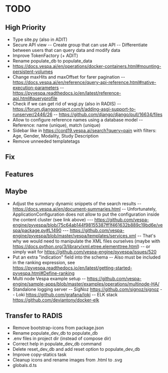 # TODO

## High Priority

- Type site.py (also in ADIT)
- Secure API view
  -- Create group that can use API
  -- Differentiate between users that can query data and modify data
- Improve TokenFactory (+ ADIT)
- Rename populate_db to populate_data
- <https://docs.vespa.ai/en/operations/docker-containers.html#mounting-persistent-volumes>
- Change maxHits and maxOffset for farer pagination
  -- <https://docs.vespa.ai/en/reference/query-api-reference.html#native-execution-parameters>
  -- <https://pyvespa.readthedocs.io/en/latest/reference-api.html#queryprofile>
- Check if we can get rid of wsgi.py (also in RADIS)
  -- <https://forum.djangoproject.com/t/adding-asgi-support-to-runserver/2446/26>
  -- <https://github.com/django/django/pull/16634/files>
- Allow to configure reference names using a database model
  -- Reference: name (unique), match (unique)
- Sidebar like in <https://cord19.vespa.ai/search?query=pain> with filters: Age, Gender, Modality, Study Description
- Remove unneeded templatetags

## Fix

## Features

## Maybe

- Adjust the summary dynamic snippets of the search results
  -- <https://docs.vespa.ai/en/document-summaries.html>
  -- Unfortunately, ApplicationConfiguration does not allow to put the configuration inside the content cluster (see link above)
  --- <https://github.com/vespa-engine/pyvespa/blob/75c64ab144f98155387ff1f461632b889c19bd6e/vespa/package.py#L1490>
  --- <https://github.com/vespa-engine/pyvespa/blob/master/vespa/templates/services.xml>
  -- That's why we would need to manipulate the XML files ourselves (maybe with <https://docs.python.org/3/library/xml.etree.elementtree.html>)
  -- or simply wait for <https://github.com/vespa-engine/pyvespa/issues/520>
- Put an extra "indication" field into the schema
  -- Also must be included in the ranking expression, see <https://pyvespa.readthedocs.io/en/latest/getting-started-pyvespa.html#Define-ranking>
- Multi node Vespa example setup
  -- <https://github.com/vespa-engine/sample-apps/blob/master/examples/operations/multinode-HA/>
- Standalone logging server
  -- SigNoz <https://github.com/signoz/signoz>
  -- Loki <https://github.com/grafana/loki>
  -- ELK stack <https://github.com/deviantony/docker-elk>

## Transfer to RADIS

- Remove bootstrap-icons from package.json
- Rename populate_dev_db to populate_db
- .env files in project dir (instead of compose dir)
- Correct help in populate_dev_db command
- Delete reset_dev_db and add reset option to populate_dev_db
- Improve copy-statics task
- Cleanup icons and rename images from .html to .svg
- globals.d.ts

